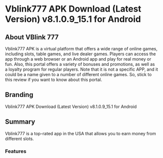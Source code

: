 # Vblink777 APK Download (Latest Version) v8.1.0.9_15.1 for Android

## About VBlink 777

Vblink777 APK is a virtual platform that offers a wide range of online games, including slots, table games, and live dealer games. Players can access the app through a web browser or an Android app and play for real money or fun. Also, this portal offers a variety of bonuses and promotions, as well as a loyalty program for regular players. Note that it is not a specific APP, and it could be a name given to a number of different online games. So, stick to this review if you want to know about this portal.

## Branding

Vblink777 APK Download (Latest Version) v8.1.0.9_15.1 for Android

## Summary

Vblink777 is a top-rated app in the USA that allows you to earn money from different slots.

### Features
